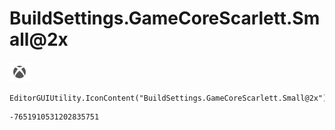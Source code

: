 # BuildSettings.GameCoreScarlett.Small@2x
![](/img/BuildSettings.GameCoreScarlett.Small@2x.png)

``` CSharp
EditorGUIUtility.IconContent("BuildSettings.GameCoreScarlett.Small@2x")
```
```
-7651910531202835751
```

